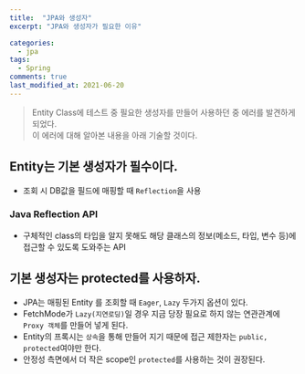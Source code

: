 ```yaml
---
title:  "JPA와 생성자"
excerpt: "JPA와 생성자가 필요한 이유"

categories:
  - jpa
tags:
  - Spring
comments: true
last_modified_at: 2021-06-20
---
```


> Entity Class에 테스트 중 필요한 생성자를 만들어 사용하던 중 에러를 발견하게 되었다. <br>
이 에러에 대해 알아본 내용을 아래 기술할 것이다.

## Entity는 기본 생성자가 필수이다.
* 조회 시 DB값을 필드에 매핑할 때 `Reflection`을 사용

### Java Reflection API
* 구체적인 class의 타입을 알지 못해도 해당 클래스의 정보(메소드, 타입, 변수 등)에 접근할 수 있도록 도와주는 API

## 기본 생성자는 protected를 사용하자.
* JPA는 매핑된 Entity 를 조회할 때 `Eager`, `Lazy` 두가지 옵션이 있다.
* FetchMode가 `Lazy(지연로딩)`일 경우 지금 당장 필요로 하지 않는 연관관계에 `Proxy 객체`를 만들어 넣게 된다.
* Entity의 프록시는 `상속`을 통해 만들어 지기 때문에 접근 제한자는 `public, protected`여야만 한다.
* 안정성 측면에서 더 작은 scope인 `protected`를 사용하는 것이 권장된다.